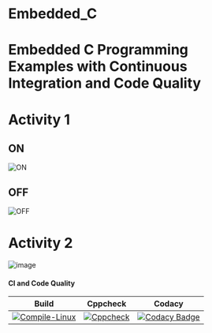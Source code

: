 # Embedded_C

# Embedded C Programming Examples with Continuous Integration and Code Quality
# Activity 1
## ON
![ON](https://user-images.githubusercontent.com/81503646/116676215-57ffd400-a9c4-11eb-8044-19b25b04330f.png)
## OFF
![OFF](https://user-images.githubusercontent.com/81503646/116676319-7960c000-a9c4-11eb-9b1c-18db94e0a1b0.png)
# Activity 2
![image](https://user-images.githubusercontent.com/81503646/116684388-8a163380-a9ce-11eb-9613-e2ed9fe2c662.png)


#### CI and Code Quality

|Build|Cppcheck|Codacy|
|:--:|:--:|:--:|
|[![Compile-Linux](https://github.com/TGaanalola/Embedded_C/actions/workflows/Compile.yml/badge.svg)](https://github.com/TGaanalola/Embedded_C/actions/workflows/Compile.yml)|[![Cppcheck](https://github.com/TGaanalola/Embedded_C/actions/workflows/CodeQulaity.yml/badge.svg)](https://github.com/TGaanalola/Embedded_C/actions/workflows/CodeQulaity.yml)|[![Codacy Badge](https://app.codacy.com/project/badge/Grade/643b7ca2b2dc4daba1e700c216bb87d9)](https://www.codacy.com/gh/TGaanalola/Embedded_C/dashboard?utm_source=github.com&amp;utm_medium=referral&amp;utm_content=TGaanalola/Embedded_C&amp;utm_campaign=Badge_Grade)|
